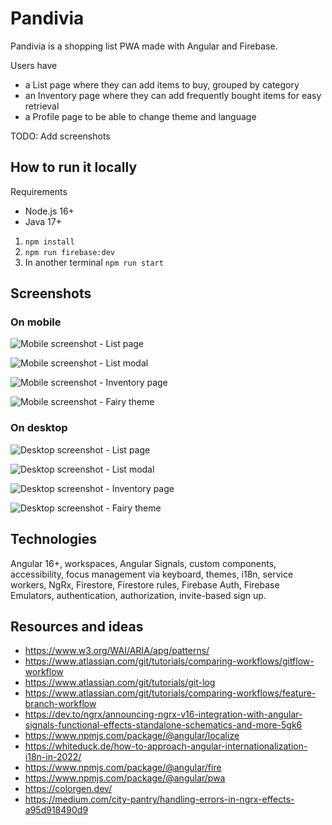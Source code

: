 # Pandivia

Pandivia is a shopping list PWA made with Angular and Firebase.

Users have
- a List page where they can add items to buy, grouped by category
- an Inventory page where they can add frequently bought items for easy retrieval
- a Profile page to be able to change theme and language

TODO: Add screenshots

## How to run it locally

Requirements
  - Node.js 16+
  - Java 17+

1. `npm install`
2. `npm run firebase:dev`
3. In another terminal `npm run start`

## Screenshots

### On mobile

![Mobile screenshot - List page](https://raw.githubusercontent.com/alaindet/pandivia/main/projects/app/src/assets/screenshots/narrow-1.png)

![Mobile screenshot - List modal](https://raw.githubusercontent.com/alaindet/pandivia/main/projects/app/src/assets/screenshots/narrow-2.png)

![Mobile screenshot - Inventory page](https://raw.githubusercontent.com/alaindet/pandivia/main/projects/app/src/assets/screenshots/narrow-3.png)

![Mobile screenshot - Fairy theme](https://raw.githubusercontent.com/alaindet/pandivia/main/projects/app/src/assets/screenshots/narrow-4.png)

### On desktop

![Desktop screenshot - List page](https://raw.githubusercontent.com/alaindet/pandivia/main/projects/app/src/assets/screenshots/wide-1.png)

![Desktop screenshot - List modal](https://raw.githubusercontent.com/alaindet/pandivia/main/projects/app/src/assets/screenshots/wide-2.png)

![Desktop screenshot - Inventory page](https://raw.githubusercontent.com/alaindet/pandivia/main/projects/app/src/assets/screenshots/wide-3.png)

![Desktop screenshot - Fairy theme](https://raw.githubusercontent.com/alaindet/pandivia/main/projects/app/src/assets/screenshots/wide-4.png)

## Technologies

Angular 16+, workspaces, Angular Signals, custom components, accessibility, focus management via keyboard, themes, i18n, service workers, NgRx, Firestore, Firestore rules, Firebase Auth, Firebase Emulators, authentication, authorization, invite-based sign up.

## Resources and ideas

- https://www.w3.org/WAI/ARIA/apg/patterns/
- https://www.atlassian.com/git/tutorials/comparing-workflows/gitflow-workflow
- https://www.atlassian.com/git/tutorials/git-log
- https://www.atlassian.com/git/tutorials/comparing-workflows/feature-branch-workflow
- https://dev.to/ngrx/announcing-ngrx-v16-integration-with-angular-signals-functional-effects-standalone-schematics-and-more-5gk6
- https://www.npmjs.com/package/@angular/localize
- https://whiteduck.de/how-to-approach-angular-internationalization-i18n-in-2022/
- https://www.npmjs.com/package/@angular/fire
- https://www.npmjs.com/package/@angular/pwa
- https://colorgen.dev/
- https://medium.com/city-pantry/handling-errors-in-ngrx-effects-a95d918490d9
